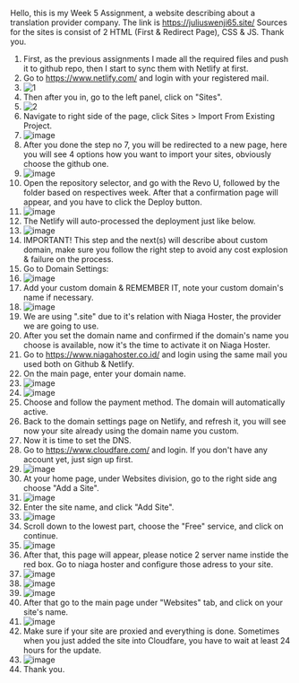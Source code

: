 Hello, this is my Week 5 Assignment, a website describing about a translation provider company. The link is https://juliuswenji65.site/ Sources for the sites is consist of 2 HTML (First & Redirect Page), CSS & JS. Thank you.
1. First, as the previous assignments I made all the required files and push it to github repo, then I start to sync them with Netlify at first.
2. Go to https://www.netlify.com/ and login with your registered mail.
3. ![1](https://github.com/RevoU-FSSE-2/week-5-julzwenji/assets/135611712/fd16f766-05af-4a87-a607-8f2b93e03b23)
4. Then after you in, go to the left panel, click on "Sites".
5. ![2](https://github.com/RevoU-FSSE-2/week-5-julzwenji/assets/135611712/56ec7f39-5e11-4185-9c42-49bccfd8fff0)
6. Navigate to right side of the page, click Sites > Import From Existing Project.
7. ![image](https://github.com/RevoU-FSSE-2/week-5-julzwenji/assets/135611712/498701a6-3693-4de7-9a12-7b200aad8a4b)
8. After you done the step no 7, you will be redirected to a new page, here you will see 4 options how you want to import your sites, obviously choose the github one.
9. ![image](https://github.com/RevoU-FSSE-2/week-5-julzwenji/assets/135611712/8413042f-24a0-48f1-8553-90be8255c1cb)
10. Open the repository selector, and go with the Revo U, followed by the folder based on respectives week. After that a confirmation page will appear, and you have to click the Deploy button.
11. ![image](https://github.com/RevoU-FSSE-2/week-5-julzwenji/assets/135611712/d282f61d-7d19-451c-bf00-351fee142354)
12. The Netlify will auto-processed the deployment just like below.
13. ![image](https://github.com/RevoU-FSSE-2/week-5-julzwenji/assets/135611712/3f7e9a11-38c1-4056-877b-3df0c09611a6)
14. IMPORTANT! This step and the next(s) will describe about custom domain, make sure you follow the right step to avoid any cost explosion & failure on the process.
15. Go to Domain Settings:
16. ![image](https://github.com/RevoU-FSSE-2/week-5-julzwenji/assets/135611712/c199bf30-fa59-43b4-ac53-62b11896dc56)
17. Add your custom domain & REMEMBER IT, note your custom domain's name if necessary.
18. ![image](https://github.com/RevoU-FSSE-2/week-5-julzwenji/assets/135611712/a6e63997-92ab-4205-a3a7-359a88c7038f)
19. We are using ".site" due to it's relation with Niaga Hoster, the provider we are going to use.
20. After you set the domain name and confirmed if the domain's name you choose is available, now it's the time to activate it on Niaga Hoster.
21. Go to https://www.niagahoster.co.id/ and login using the same mail you used both on Github & Netlify.
22. On the main page, enter your domain name.
23. ![image](https://github.com/RevoU-FSSE-2/week-5-julzwenji/assets/135611712/4492ee62-1aad-4140-8711-ca8d904545fd)
24. ![image](https://github.com/RevoU-FSSE-2/week-5-julzwenji/assets/135611712/1cf0e1b3-96d3-49e8-bd6e-cbc7e39b4fff)
25. Choose and follow the payment method. The domain will automatically active.
26. Back to the domain settings page on Netlify, and refresh it, you will see now your site already using the domain name you custom.
27. Now it is time to set the DNS.
28. Go to https://www.cloudfare.com/ and login. If you don't have any account yet, just sign up first.
29. ![image](https://github.com/RevoU-FSSE-2/week-5-julzwenji/assets/135611712/bd290fe1-732f-4fb8-9b5d-53a2c99cb70e)
30. At your home page, under Websites division, go to the right side ang choose "Add a Site".
31. ![image](https://github.com/RevoU-FSSE-2/week-5-julzwenji/assets/135611712/451752e7-3f83-44e7-a26c-670c859fce14)
32. Enter the site name, and click "Add Site".
33. ![image](https://github.com/RevoU-FSSE-2/week-5-julzwenji/assets/135611712/f265cde3-478e-491b-928c-8ba7c9e15dd1)
34. Scroll down to the lowest part, choose the "Free" service, and click on continue.
35. ![image](https://github.com/RevoU-FSSE-2/week-5-julzwenji/assets/135611712/c905514f-f616-4ffb-8b5e-84786ecd54e6)
36. After that, this page will appear, please notice 2 server name instide the red box. Go to niaga hoster and configure those adress to your site.
37. ![image](https://github.com/RevoU-FSSE-2/week-5-julzwenji/assets/135611712/82b7d2cb-b627-4af8-bc11-f2f02945d9a2)
38. ![image](https://github.com/RevoU-FSSE-2/week-5-julzwenji/assets/135611712/21ecb8bd-44dc-47be-8cd1-64215ff6d99b)
39. ![image](https://github.com/RevoU-FSSE-2/week-5-julzwenji/assets/135611712/6ca042c0-9df7-41eb-bb62-9b5183c6501b)
40. After that go to the main page under "Websites" tab, and click on your site's name.
41. ![image](https://github.com/RevoU-FSSE-2/week-5-julzwenji/assets/135611712/2c4cc93f-8843-4bd5-aad9-1671a71f373f)
42. Make sure if your site are proxied and everything is done. Sometimes when you just added the site into Cloudfare, you have to wait at least 24 hours for the update.
43. ![image](https://github.com/RevoU-FSSE-2/week-5-julzwenji/assets/135611712/e3c108c0-a7ba-4bc6-bed2-cd9160b2d69d)
44. Thank you.

















